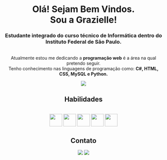 <h1 align="center"> Olá! Sejam Bem Vindos.<br>Sou a Grazielle!</h1>

<div align="center">
<h3>Estudante integrado do curso técnico de Informática dentro do Instituto Federal de São Paulo. </h3>

<br>Atualmente estou me dedicando a **programação web** é a área na qual pretendo seguir.<br>Tenho conhecimento nas linguagens de programação como: **C#, HTML, CSS, MySQL e Python.** 


<div>
<img height:"180em" src="https://github-readme-stats.vercel.app/api?username=grazyalmeyda&theme=buefy&show_icons=true"/>
</div>
  
 ## Habilidades
 
  <div style="display: inline_block" align="center"> <br>
  <img align: "center" height="40" width="40" src="https://cdn.jsdelivr.net/gh/devicons/devicon/icons/csharp/csharp-original.svg" />
    <img align: "center" height="40" width="40" src="https://cdn.jsdelivr.net/gh/devicons/devicon/icons/html5/html5-original.svg" />
    <img align: "center" height="40" width="40" src="https://cdn.jsdelivr.net/gh/devicons/devicon/icons/css3/css3-original.svg" />
    <img align: "center" height="40" width="40" src="https://cdn.jsdelivr.net/gh/devicons/devicon/icons/mysql/mysql-original.svg" />
    <img align: "center" height="40" width="40" src="https://cdn.jsdelivr.net/gh/devicons/devicon/icons/python/python-original.svg" />
    
</div>
 
 ## Contato
 
 <div>
  <a href="https://www.linkedin.com/in/grazielle-fernandes-almeida/"> <img src ="https://img.shields.io/badge/LinkedIn-0077B5?style=for-the-badge&logo=linkedin&logoColor=white"></a>
   <a href="mailto:grazielle.falmeida@outlook.com"> <img src="https://img.shields.io/badge/Microsoft_Outlook-0078D4?style=for-the-badge&logo=microsoft-outlook&logoColor=white"> </a>
   
  <div>
